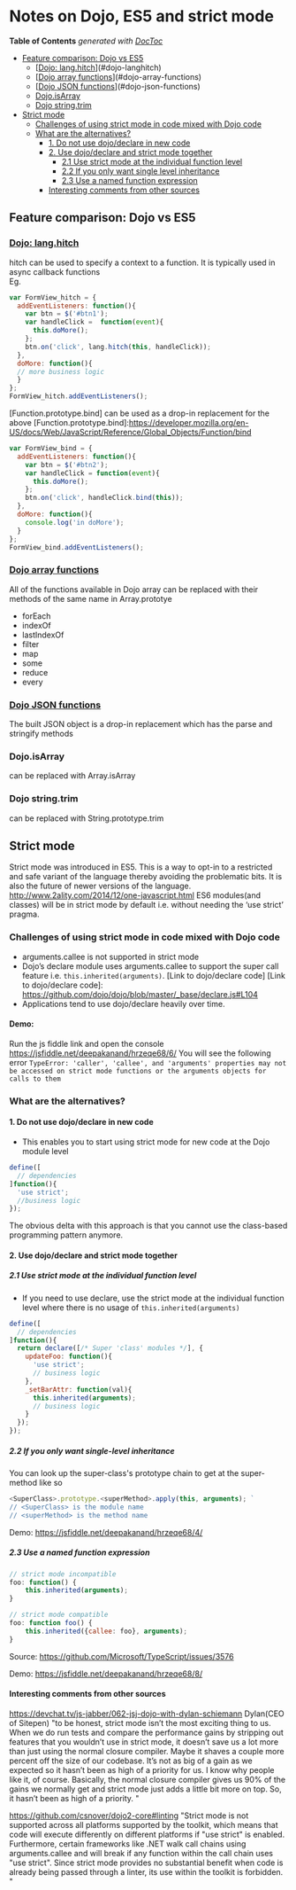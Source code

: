# Notes on Dojo, ES5 and strict mode

<!-- START doctoc generated TOC please keep comment here to allow auto update -->
<!-- DON'T EDIT THIS SECTION, INSTEAD RE-RUN doctoc TO UPDATE -->
**Table of Contents**  *generated with [DocToc](https://github.com/thlorenz/doctoc)*

- [Feature comparison: Dojo vs ES5](#feature-comparison-dojo-vs-es5)
  - [[Dojo: lang.hitch]](#dojo-langhitch)
  - [[Dojo array functions]](#dojo-array-functions)
  - [[Dojo JSON functions]](#dojo-json-functions)
  - [Dojo.isArray](#dojoisarray)
  - [Dojo string.trim](#dojo-stringtrim)
- [Strict mode](#strict-mode)
  - [Challenges of using strict mode in code mixed with Dojo code](#challenges-of-using-strict-mode-in-code-mixed-with-dojo-code)
  - [What are the alternatives?](#what-are-the-alternatives)
    - [1. Do not use dojo/declare in new code](#1-do-not-use-dojodeclare-in-new-code)
    - [2.  Use dojo/declare and strict mode together](#2--use-dojodeclare-and-strict-mode-together)
      - [2.1 Use strict mode at the individual function level](#21-use-strict-mode-at-the-individual-function-level)
      - [2.2 If you only want single level inheritance](#22-if-you-only-want-single-level-inheritance)
      - [2.3 Use a named function expression](#23-use-a-named-function-expression)
    - [Interesting comments from other sources](#interesting-comments-from-other-sources)

<!-- END doctoc generated TOC please keep comment here to allow auto update -->

## Feature comparison: Dojo vs ES5 
### [Dojo: lang.hitch]  

[Dojo: lang.hitch]: <https://dojotoolkit.org/reference-guide/1.10/dojo/_base/lang.html#hitch>
hitch can be used to specify a context to a function. It is typically used in async callback functions   
Eg.

```javascript
var FormView_hitch = {  
  addEventListeners: function(){ 
    var btn = $('#btn1');
    var handleClick =  function(event){
      this.doMore(); 
    };    
    btn.on('click', lang.hitch(this, handleClick));     
  },
  doMore: function(){
  // more business logic
  }
};
FormView_hitch.addEventListeners();
```
[Function.prototype.bind] can be used as a drop-in replacement for the above
[Function.prototype.bind]:<https://developer.mozilla.org/en-US/docs/Web/JavaScript/Reference/Global_Objects/Function/bind>
```javascript
var FormView_bind = {  
  addEventListeners: function(){   
    var btn = $('#btn2');
    var handleClick = function(event){
      this.doMore(); 
    };    
    btn.on('click', handleClick.bind(this));     
  },
  doMore: function(){
    console.log('in doMore');
  }
};
FormView_bind.addEventListeners();
```

### [Dojo array functions]
[Dojo array functions]: <http://dojotoolkit.org/reference-guide/1.10/dojo/_base/array.html>

All of the functions available in Dojo array can be replaced with their methods of the same name in Array.prototye    
* forEach  
* indexOf
* lastIndexOf
* filter
* map
* some
* reduce
* every

### [Dojo JSON functions]

[Dojo json functions]: <https://dojotoolkit.org/reference-guide/1.10/dojo/json.html>

The built JSON object is a drop-in replacement which has the parse
and stringify methods

### Dojo.isArray 
can be replaced with Array.isArray

### Dojo string.trim 
can be replaced with String.prototype.trim

## Strict mode

Strict mode was introduced in ES5. This is a way to opt-in to a restricted and safe variant of the language thereby avoiding the problematic bits.
It is also the future of newer versions of the language.
http://www.2ality.com/2014/12/one-javascript.html
ES6 modules(and classes) will be in strict mode by default i.e. without needing the ‘use strict’ pragma.

### Challenges of using strict mode in code mixed with Dojo code
  
* arguments.callee is not supported in strict mode
* Dojo’s declare module uses arguments.callee to support the super call feature i.e. ```this.inherited(arguments)```.
 [Link to dojo/declare code]
 [Link to dojo/declare code]: <https://github.com/dojo/dojo/blob/master/_base/declare.js#L104>
* Applications tend to use dojo/declare heavily over time.
#### Demo:
Run the js fiddle link and open the console
https://jsfiddle.net/deepakanand/hrzeqe68/6/
You will see the following error
```TypeError: 'caller', 'callee', and 'arguments' properties may not be accessed on strict mode functions or the arguments objects for calls to them```

### What are the alternatives?

#### 1. Do not use dojo/declare in new code 
* This enables you to start using strict mode for new code at the Dojo module level
```javascript
define([
  // dependencies
]function(){
  'use strict';  
  //business logic  
});
```
The obvious delta with this approach is that you cannot use the class-based programming pattern anymore. 

#### 2.  Use dojo/declare and strict mode together
##### 2.1 Use strict mode at the individual function level
* If you need to use declare, use the strict mode at the individual function level where there is no usage of ```this.inherited(arguments)```
```JavaScript
define([
  // dependencies
]function(){
  return declare([/* Super 'class' modules */], {    
    updateFoo: function(){
      'use strict';      
      // business logic
    },   
    _setBarAttr: function(val){
      this.inherited(arguments);
      // business logic  
    }    
  });    
});
```
##### 2.2 If you only want single-level inheritance
You can look up the super-class's prototype chain to get at the super-method like so
```JavaScript
<SuperClass>.prototype.<superMethod>.apply(this, arguments); `
// <SuperClass> is the module name
// <superMethod> is the method name
```
Demo:
https://jsfiddle.net/deepakanand/hrzeqe68/4/

##### 2.3 Use a named function expression
```javascript
// strict mode incompatible
foo: function() {
    this.inherited(arguments);
}

// strict mode compatible
foo: function foo() {
    this.inherited({callee: foo}, arguments);
}
```
Source:  https://github.com/Microsoft/TypeScript/issues/3576

Demo: https://jsfiddle.net/deepakanand/hrzeqe68/8/

#### Interesting comments from other sources

https://devchat.tv/js-jabber/062-jsj-dojo-with-dylan-schiemann
Dylan(CEO of Sitepen)
"to be honest, strict mode isn’t the most exciting thing to us. When we do run tests and compare the performance gains by stripping out features that you wouldn’t use in strict mode, it doesn’t save us a lot more than just using the normal closure compiler. Maybe it shaves a couple more percent off the size of our codebase. It’s not as big of a gain as we expected so it hasn’t been as high of a priority for us. I know why people like it, of course. Basically, the normal closure compiler gives us 90% of the gains we normally get and strict mode just adds a little bit more on top. So, it hasn’t been as high of a priority. "

https://github.com/csnover/dojo2-core#linting
"Strict mode is not supported across all platforms supported by the toolkit, which means that code will execute differently on different platforms if "use strict" is enabled. Furthermore, certain frameworks like .NET walk call chains using arguments.callee and will break if any function within the call chain uses "use strict". Since strict mode provides no substantial benefit when code is already being passed through a linter, its use within the toolkit is forbidden. "